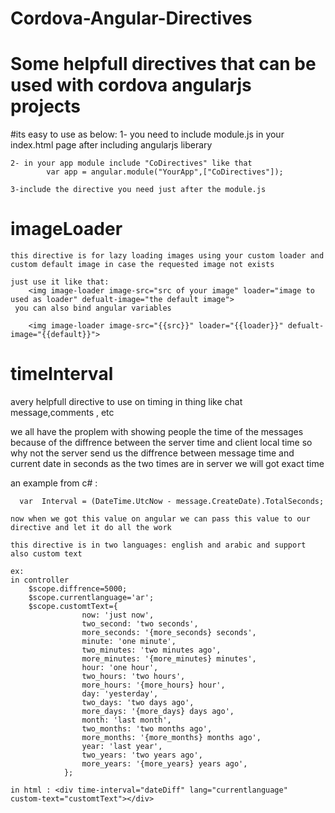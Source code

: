 # Cordova-Angular-Directives
# Some helpfull directives that can be used with cordova angularjs projects
#its easy to use as below:
    1- you need to include module.js in your index.html page after including angularjs liberary

    2- in your app module include "CoDirectives" like that    
            var app = angular.module("YourApp",["CoDirectives"]);

    3-include the directive you need just after the module.js

# imageLoader
    this directive is for lazy loading images using your custom loader and custom default image in case the requested image not exists 
    
    just use it like that:
        <img image-loader image-src="src of your image" loader="image to used as loader" defualt-image="the default image">
     you can also bind angular variables

        <img image-loader image-src="{{src}}" loader="{{loader}}" defualt-image="{{default}}">    

# timeInterval
   avery helpfull directive to use on timing in thing like chat message,comments , etc

   we all have the proplem with showing people the time of the messages because of the diffrence between the server time and client local time so why not the server send us the diffrence between message time and current date in seconds as the two times are in server 
   we will got exact time 

   an example from c# :

      var  Interval = (DateTime.UtcNow - message.CreateDate).TotalSeconds;

    now when we got this value on angular we can pass this value to our directive and let it do all the work

    this directive is in two languages: english and arabic and support also custom text 

    ex: 
    in controller
        $scope.diffrence=5000;
        $scope.currentlanguage='ar';
        $scope.customtText={
                    now: 'just now',
                    two_second: 'two seconds',
                    more_seconds: '{more_seconds} seconds',
                    minute: 'one minute',
                    two_minutes: 'two minutes ago',
                    more_minutes: '{more_minutes} minutes',
                    hour: 'one hour',
                    two_hours: 'two hours',
                    more_hours: '{more_hours} hour',
                    day: 'yesterday',
                    two_days: 'two days ago',
                    more_days: '{more_days} days ago',
                    month: 'last month',
                    two_months: 'two months ago',
                    more_months: '{more_months} months ago',
                    year: 'last year',
                    two_years: 'two years ago',
                    more_years: '{more_years} years ago',
                };

    in html : <div time-interval="dateDiff" lang="currentlanguage"  custom-text="customtText"></div>

    


